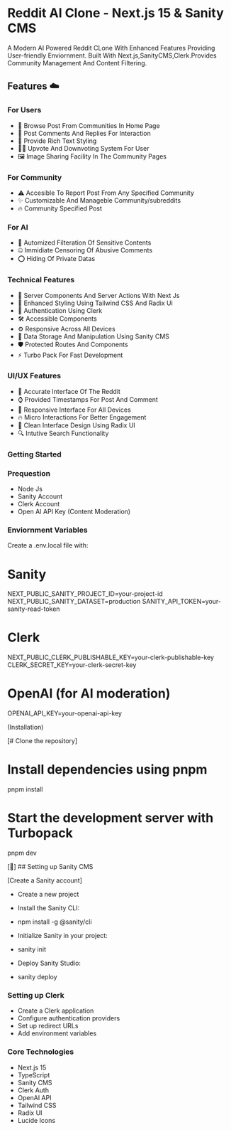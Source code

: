 # Reddit AI Clone - Next.js 15 & Sanity CMS

A Modern AI Powered Reddit CLone With Enhanced Features Providing User-friendly Enviornment. Built With Next.js,SanityCMS,Clerk.Provides Community Management And
Content Filtering.

## Features ☁️

### For Users

*  🔎  Browse Post From Communities In Home Page
*  💭  Post Comments And Replies For Interaction
*  📜  Provide Rich Text Styling
*  👍🏻  Upvote And Downvoting System For User
*  🖼️  Image Sharing Facility In The Community Pages

### For Community

* ⚠️ Accesible To Report Post From Any Specified Community
* ✨ Customizable And Manageble Community/subreddits
* 🔥 Community Specified Post

### For AI

* 🚫 Automized Filteration Of Sensitive Contents
* 🤐 Immidiate Censoring Of Abusive Comments
* ⭕ Hiding Of Private Datas

### Technical Features

* 🚀 Server Components And Server Actions With Next Js
* 🎨 Enhanced Styling Using Tailwind CSS And Radix Ui
* 📍 Authentication Using Clerk
* 🛠️ Accessible Components
* ⚙️ Responsive Across All Devices
* 💾 Data Storage And Manipulation Using Sanity CMS
* 🛡️ Protected Routes And Components
* ⚡ Turbo Pack For Fast Development

### UI/UX Features

* 🎯 Accurate Interface Of The Reddit
* ⌚ Provided Timestamps For Post And Comment
* 📱 Responsive Interface For All Devices
* 🔥 Micro Interactions For Better Engagement
* 📶 Clean Interface Design Using Radix UI
* 🔍 Intutive Search Functionality

### Getting Started

### Prequestion

* Node Js
* Sanity Account
* Clerk Account
* Open AI API Key (Content Moderation)

### Enviornment Variables

Create a .env.local file with:

# Sanity
NEXT_PUBLIC_SANITY_PROJECT_ID=your-project-id
NEXT_PUBLIC_SANITY_DATASET=production
SANITY_API_TOKEN=your-sanity-read-token

# Clerk
NEXT_PUBLIC_CLERK_PUBLISHABLE_KEY=your-clerk-publishable-key
CLERK_SECRET_KEY=your-clerk-secret-key

# OpenAI (for AI moderation)
OPENAI_API_KEY=your-openai-api-key

(Installation)

[# Clone the repository]

# Install dependencies using pnpm
pnpm install

# Start the development server with Turbopack
pnpm dev

[🔗] ## Setting up Sanity CMS

[Create a Sanity account]
- Create a new project

- Install the Sanity CLI:
- npm install -g @sanity/cli
- Initialize Sanity in your project:
- sanity init
- Deploy Sanity Studio:
-  sanity deploy

 ### Setting up Clerk

- Create a Clerk application
- Configure authentication providers
- Set up redirect URLs
- Add environment variables

 ### Core Technologies

- Next.js 15
- TypeScript
- Sanity CMS
- Clerk Auth
- OpenAI API
- Tailwind CSS
- Radix UI
- Lucide Icons


